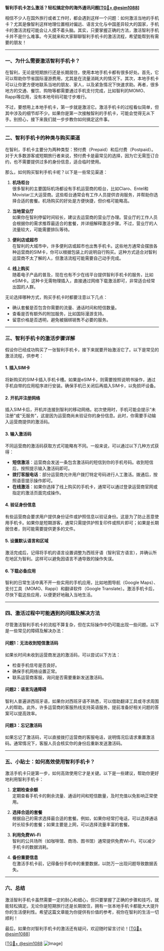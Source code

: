 **智利手机卡怎么激活？轻松搞定你的海外通讯问题[[TG💪+ @esim1088](https://t.me/s/esim1088)]**

相信不少人在国外旅行或者工作时，都会遇到这样一个问题：如何激活当地的手机卡？尤其是像智利这样地理位置相对偏远、语言文化与中国差异较大的国家，手机卡的激活流程可能会让人摸不着头脑。其实，只要掌握正确的方法，激活智利手机卡并不是什么难事。今天就来和大家聊聊智利手机卡的激活流程，希望能帮到有需要的朋友！

---

### 一、为什么需要激活智利手机卡？

在智利，无论是短期旅行还是长期居住，使用本地手机卡都有很多好处。首先，它可以帮助你节省国际漫游费用，尤其是在流量消耗大的情况下。其次，本地手机卡可以让你更方便地联系当地的朋友、家人，以及紧急情况下快速求助。再者，很多地方的交通、餐饮、购物等都需要通过手机支付完成，比如智利的MOMO、Rappi等应用，没有本地号码可能寸步难行。

不过，要想用上本地手机卡，第一步就是激活它。激活手机卡的过程看似简单，但其中涉及的细节却不少。如果你是第一次接触智利的手机卡，可能会觉得无从下手。别担心，接下来我们就一步步教你如何搞定这件事。

---

### 二、智利手机卡的种类与购买渠道

在智利，手机卡主要分为两种类型：预付费（Prepaid）和后付费（Postpaid）。对于大多数游客或短期旅行者来说，预付费卡是最常见的选择，因为它无需签订合约，也不需要提供过多的身份信息，适合临时使用。

那么，如何购买智利手机卡呢？以下是一些常见渠道：

1. **机场柜台**  
   很多智利的主要国际机场都设有手机运营商的柜台，比如Claro、Entel和Movistar三大运营商。这些柜台通常会有工作人员提供咨询服务，并帮助你选择合适的套餐。机场购买的好处是方便快捷，但价格可能略高。

2. **当地营业厅**  
   如果你在智利停留时间较长，建议去运营商的营业厅办理。营业厅的工作人员会根据你的需求推荐最适合的套餐，并详细解释激活步骤。不过，营业厅的人流量较大，可能需要排队等待。

3. **便利店或超市**  
   在智利的大城市中，许多便利店或超市也出售手机卡。这些地方通常会摆放各种运营商的SIM卡，你可以根据包装上的说明自行购买。这种方式适合对智利运营商不太了解的人，但激活流程可能需要自己动手完成。

4. **线上购买**  
   随着电子产品的普及，现在也有不少在线平台提供智利手机卡的服务，比如eSIM卡。这种卡无需物理插入，直接通过网络下载激活即可，非常适合经常出国的人群。

无论选择哪种方式，购买手机卡时都要注意以下几点：
- 确认套餐是否包含你需要的流量、通话时间和短信数量。
- 查看是否有额外的附加服务，比如国际漫游支持。
- 留意价格是否透明，避免被捆绑销售不必要的服务。

---

### 三、智利手机卡的激活步骤详解

假设你已经成功购买了一张智利手机卡，接下来就要开始激活它了。以下是常见的激活流程，供参考：

#### 1. 插入SIM卡
将新购买的SIM卡插入手机卡槽。如果是eSIM卡，则需要按照说明书操作，通过手机自带的应用程序进行安装。确保手机已关闭后再插入SIM卡，以免损坏设备。

#### 2. 开机并注册网络
插入SIM卡后，开机并连接到智利的移动网络。初次使用时，手机可能会提示“未注册”或“无服务”，这是因为运营商尚未验证你的身份信息。此时，你需要手动输入运营商提供的激活码。

#### 3. 输入激活码
不同运营商的激活码获取方式可能略有不同。一般来说，可以通过以下几种方式获得：
- **短信激活**：运营商会发送一条包含激活码的短信到你的手机号码。收到短信后，按照提示输入激活码即可。
- **拨打客服电话**：部分运营商允许用户拨打特定号码进行人工激活。拨通后，按照语音提示操作即可。
- **在线激活**：如果你选择了线上购买的手机卡，通常可以通过登录运营商官网或指定的激活页面完成操作。

#### 4. 验证身份信息
有些运营商会要求用户提供身份证件或护照信息以验证身份。这是为了防止恶意使用手机卡。如果你是短期游客，通常只需提供护照复印件或照片即可；如果是长期居住者，则可能需要提供更多的文件。

#### 5. 设置默认语言和区域
激活完成后，记得将手机的语言设置调整为西班牙语（智利官方语言），并确认所在地区为智利。这样可以避免因语言不通导致的操作失误。

#### 6. 下载必备应用
智利的日常生活中离不开一些实用的手机应用，比如地图导航（Google Maps）、支付工具（MOMO、Rappi）和翻译软件（Google Translate）。激活手机卡后，尽快下载这些应用，以便更好地融入当地生活。

---

### 四、激活过程中可能遇到的问题及解决方法

尽管激活智利手机卡的流程不算复杂，但在实际操作中仍可能出现一些问题。以下是一些常见的障碍及解决办法：

#### 问题1：无法收到短信激活码
如果长时间未收到运营商发送的激活码，可以尝试以下方法：
- 检查手机信号是否良好。
- 确保手机网络设置正常。
- 联系运营商客服，询问是否需要重新发送激活码。

#### 问题2：语言沟通障碍
智利人普遍讲西班牙语，如果你对西班牙语不熟悉，可以借助翻译工具或寻求周围人的帮助。此外，许多运营商的客服热线支持英语服务，提前准备好相关问题的答案可以提高效率。

#### 问题3：忘记激活码
如果忘记了激活码，可以直接拨打运营商的客服电话，说明情况后请求重置激活码。通常情况下，客服人员会核实你的身份后重新发送激活码。

---

### 五、小贴士：如何高效使用智利手机卡？

激活手机卡只是第一步，如何高效使用它才是关键。以下是一些建议，帮助你更好地利用智利手机卡：

1. **定期检查余额**  
   定期查看手机卡的剩余流量、通话时间和短信数量，及时充值以免影响正常使用。

2. **选择合适的套餐**  
   根据自己的需求选择最合适的套餐。例如，如果你经常打电话，可以选择通话时长较多的套餐；如果主要是上网，可以选择流量丰富的套餐。

3. **利用免费Wi-Fi**  
   智利的公共场所（如咖啡馆、商场、图书馆）通常提供免费Wi-Fi，可以减少手机卡的数据消耗。

4. **备份重要信息**  
   在激活手机卡前，记得备份手机中的重要数据，以防万一出现问题导致数据丢失。

---

### 六、总结

激活智利手机卡虽然需要一定的耐心和细心，但只要掌握了正确的步骤和技巧，就能轻松搞定。无论你是短期旅行还是长期居住，拥有一张本地手机卡都能大大提升你的生活便利性。希望这篇文章能为你提供有价值的参考，祝你在智利的生活一切顺利！

最后，如果你对智利手机卡的激活还有疑问，欢迎随时留言讨论！[[TG💪+ @esim1088](https://t.me/s/esim1088)] 

[[TG💪+ @esim1088](https://t.me/s/esim1088) ![Image](https://i.postimg.cc/4NQfJmqS/Snipaste-2025-05-13-00-14-12.png)]